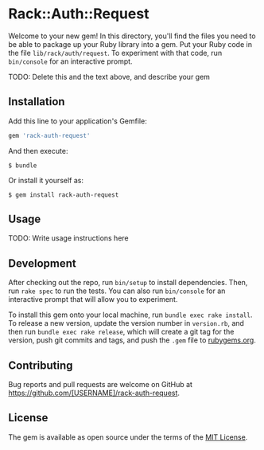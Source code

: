 # Rack::Auth::Request

Welcome to your new gem! In this directory, you'll find the files you need to be able to package up your Ruby library into a gem. Put your Ruby code in the file `lib/rack/auth/request`. To experiment with that code, run `bin/console` for an interactive prompt.

TODO: Delete this and the text above, and describe your gem

## Installation

Add this line to your application's Gemfile:

```ruby
gem 'rack-auth-request'
```

And then execute:

    $ bundle

Or install it yourself as:

    $ gem install rack-auth-request

## Usage

TODO: Write usage instructions here

## Development

After checking out the repo, run `bin/setup` to install dependencies. Then, run `rake spec` to run the tests. You can also run `bin/console` for an interactive prompt that will allow you to experiment.

To install this gem onto your local machine, run `bundle exec rake install`. To release a new version, update the version number in `version.rb`, and then run `bundle exec rake release`, which will create a git tag for the version, push git commits and tags, and push the `.gem` file to [rubygems.org](https://rubygems.org).

## Contributing

Bug reports and pull requests are welcome on GitHub at https://github.com/[USERNAME]/rack-auth-request.

## License

The gem is available as open source under the terms of the [MIT License](https://opensource.org/licenses/MIT).
